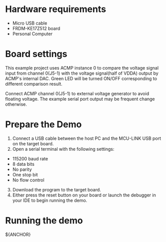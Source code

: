 Hardware requirements
=====================
- Micro USB cable
- FRDM-KE17Z512 board
- Personal Computer

Board settings
==============
This example project uses ACMP instance 0 to compare the voltage signal input from channel 0(J5-1)
with the voltage signal(half of VDDA) output by ACMP's internal DAC. Green LED will be turned ON/OFF
corresponding to different comparison result.

Connect ACMP channel 0(J5-1) to external voltage generator to avoid floating voltage.
The example serial port output may be frequent change otherwise.

Prepare the Demo
================
1.  Connect a USB cable between the host PC and the MCU-LINK USB port on the target board.
2.  Open a serial terminal with the following settings:
   - 115200 baud rate
   - 8 data bits
   - No parity
   - One stop bit
   - No flow control
3. Download the program to the target board.
4. Either press the reset button on your board or launch the debugger in your IDE to begin running the demo.

Running the demo
================
${ANCHOR}
